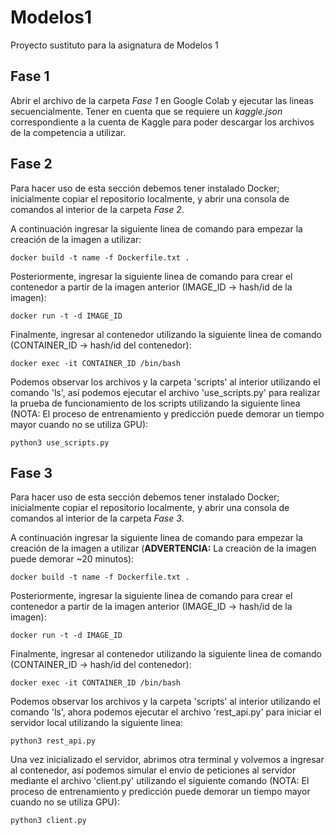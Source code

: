 # Modelos1
Proyecto sustituto para la asignatura de Modelos 1

## Fase 1
Abrir el archivo de la carpeta *Fase 1* en Google Colab y ejecutar las lineas secuencialmente. Tener en cuenta que se requiere un *kaggle.json* correspondiente a la cuenta de Kaggle para poder descargar los archivos de la competencia a utilizar.

## Fase 2
Para hacer uso de esta sección debemos tener instalado Docker; inicialmente copiar el repositorio localmente, y abrir una consola de comandos al interior de la carpeta *Fase 2*.

A continuación ingresar la siguiente linea de comando para empezar la creación de la imagen a utilizar:
```
docker build -t name -f Dockerfile.txt .
```

Posteriormente, ingresar la siguiente linea de comando para crear el contenedor a partir de la imagen anterior (IMAGE_ID -> hash/id de la imagen):
```
docker run -t -d IMAGE_ID
```

Finalmente, ingresar al contenedor utilizando la siguiente linea de comando (CONTAINER_ID -> hash/id del contenedor):
```
docker exec -it CONTAINER_ID /bin/bash
```

Podemos observar los archivos y la carpeta 'scripts' al interior utilizando el comando 'ls', así podemos ejecutar el archivo 'use_scripts.py' para realizar la prueba de funcionamiento de los scripts utilizando la siguiente linea (NOTA: El proceso de entrenamiento y predicción puede demorar un tiempo mayor cuando no se utiliza GPU):
```
python3 use_scripts.py
```

## Fase 3
Para hacer uso de esta sección debemos tener instalado Docker; inicialmente copiar el repositorio localmente, y abrir una consola de comandos al interior de la carpeta *Fase 3*.

A continuación ingresar la siguiente linea de comando para empezar la creación de la imagen a utilizar (**ADVERTENCIA:** La creación de la imagen puede demorar ~20 minutos):
```
docker build -t name -f Dockerfile.txt .
```

Posteriormente, ingresar la siguiente linea de comando para crear el contenedor a partir de la imagen anterior (IMAGE_ID -> hash/id de la imagen):
```
docker run -t -d IMAGE_ID
```

Finalmente, ingresar al contenedor utilizando la siguiente linea de comando (CONTAINER_ID -> hash/id del contenedor):
```
docker exec -it CONTAINER_ID /bin/bash
```

Podemos observar los archivos y la carpeta 'scripts' al interior utilizando el comando 'ls', ahora podemos ejecutar el archivo 'rest_api.py' para iniciar el servidor local utilizando la siguiente linea:
```
python3 rest_api.py
```

Una vez inicializado el servidor, abrimos otra terminal y volvemos a ingresar al contenedor, así podemos simular el envio de peticiones al servidor mediante el archivo 'client.py' utilizando el siguiente comando (NOTA: El proceso de entrenamiento y predicción puede demorar un tiempo mayor cuando no se utiliza GPU):
```
python3 client.py
```

